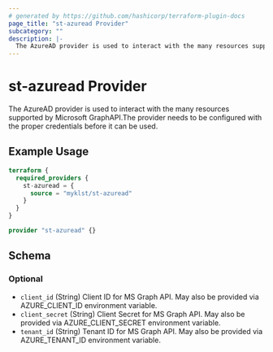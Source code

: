 ```yaml
---
# generated by https://github.com/hashicorp/terraform-plugin-docs
page_title: "st-azuread Provider"
subcategory: ""
description: |-
  The AzureAD provider is used to interact with the many resources supported by Microsoft GraphAPI.The provider needs to be configured with the proper credentials before it can be used.
---
```


# st-azuread Provider

The AzureAD provider is used to interact with the many resources supported by Microsoft GraphAPI.The provider needs to be configured with the proper credentials before it can be used.

## Example Usage

```terraform
terraform {
  required_providers {
    st-azuread = {
      source = "myklst/st-azuread"
    }
  }
}

provider "st-azuread" {}
```

<!-- schema generated by tfplugindocs -->
## Schema

### Optional

- `client_id` (String) Client ID for MS Graph API. May also be provided via AZURE_CLIENT_ID environment variable.
- `client_secret` (String) Client Secret for MS Graph API. May also be provided via AZURE_CLIENT_SECRET environment variable.
- `tenant_id` (String) Tenant ID for MS Graph API. May also be provided via AZURE_TENANT_ID environment variable.
